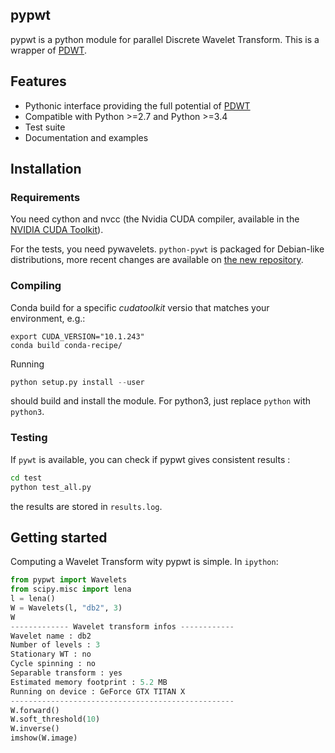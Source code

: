 ## pypwt

pypwt is a python module for parallel Discrete Wavelet Transform.
This is a wrapper of [PDWT](https://github.com/pierrepaleo/PDWT).


## Features

* Pythonic interface providing the full potential of [PDWT](https://github.com/pierrepaleo/PDWT)
* Compatible with Python >=2.7 and Python >=3.4
* Test suite
* Documentation and examples


## Installation

### Requirements

You need cython and nvcc (the Nvidia CUDA compiler, available in the [NVIDIA CUDA Toolkit](https://developer.nvidia.com/cuda-toolkit)).

For the tests, you need pywavelets. `python-pywt` is packaged for Debian-like distributions, more recent changes are available on [the new repository](https://github.com/PyWavelets/pywt).

### Compiling

Conda build for a specific *cudatoolkit* versio that matches your environment, e.g.:

```
export CUDA_VERSION="10.1.243"
conda build conda-recipe/
```

Running

```python
python setup.py install --user
```

should build and install the module. For python3, just replace `python` with `python3`.


### Testing

If `pywt` is available, you can check if pypwt gives consistent results :

```bash
cd test
python test_all.py
```

the results are stored in `results.log`.


## Getting started

Computing a Wavelet Transform wity pypwt is simple. In `ipython`:

```python
from pypwt import Wavelets
from scipy.misc import lena
l = lena()
W = Wavelets(l, "db2", 3)
W
------------- Wavelet transform infos ------------
Wavelet name : db2
Number of levels : 3
Stationary WT : no
Cycle spinning : no
Separable transform : yes
Estimated memory footprint : 5.2 MB
Running on device : GeForce GTX TITAN X
--------------------------------------------------
W.forward()
W.soft_threshold(10)
W.inverse()
imshow(W.image)
```
